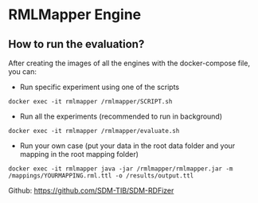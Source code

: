 
# RMLMapper Engine


## How to run the evaluation?
After creating the images of all the engines with the docker-compose file, you can:

- Run specific experiment using one of the scripts
```
docker exec -it rmlmapper /rmlmapper/SCRIPT.sh
```
- Run all the experiments (recommended to run in background)
```
docker exec -it rmlmapper /rmlmapper/evaluate.sh
```
- Run your own case (put your data in the root data folder and your mapping in the root mapping folder)
```
docker exec -it rmlmapper java -jar /rmlmapper/rmlmapper.jar -m /mappings/YOURMAPPING.rml.ttl -o /results/output.ttl
```



Github: https://github.com/SDM-TIB/SDM-RDFizer

